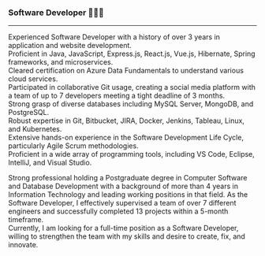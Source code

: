 ### Software Developer 👨🏻‍💻
--------------------------------------------------------------

<!--
**Parth018/Parth018** is a ✨ _special_ ✨ repository because its `README.md` (this file) appears on your GitHub profile.

Here are some ideas to get you started:

- 🔭 I’m currently working on ...
- 🌱 I’m currently learning ...
- 👯 I’m looking to collaborate on ...
- 🤔 I’m looking for help with ...
- 💬 Ask me about ...
- 📫 How to reach me: ...
- 😄 Pronouns: ...
- ⚡ Fun fact: ...
-->

Experienced Software Developer with a history of over 3 years in application and website development.       
Proficient in Java, JavaScript, Express.js, React.js, Vue.js, Hibernate, Spring frameworks, and microservices.       
Cleared certification on Azure Data Fundamentals to understand various cloud services.         
Participated in collaborative Git usage, creating a social media platform with a team of up to 7 developers meeting a tight deadline of 3 months.       
Strong grasp of diverse databases including MySQL Server, MongoDB, and PostgreSQL.        
Robust expertise in Git, Bitbucket, JIRA, Docker, Jenkins, Tableau, Linux, and Kubernetes.      
Extensive hands-on experience in the Software Development Life Cycle, particularly Agile Scrum methodologies.       
Proficient in a wide array of programming tools, including VS Code, Eclipse, IntelliJ, and Visual Studio.         

Strong professional holding a Postgraduate degree in Computer Software and Database Development with a background of more than 4 years in Information Technology and leading working positions in that field. As the Software Developer, I effectively supervised a team of over 7 different engineers and successfully completed 13 projects within a 5-month timeframe.           
Currently, I am looking for a full-time position as a Software Developer, willing to strengthen the team with my skills and desire to create, fix, and innovate. 


